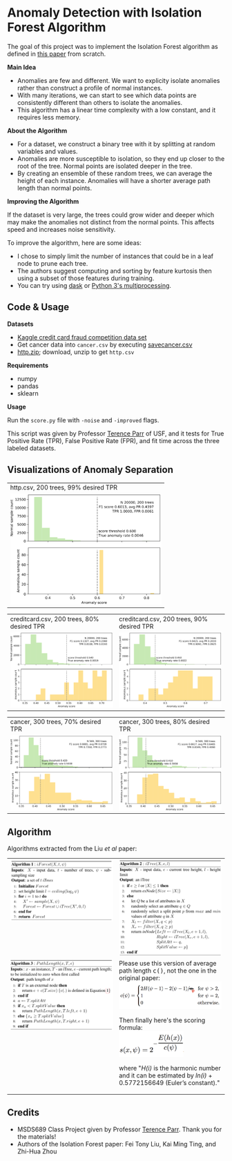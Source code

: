 # Anomaly Detection with Isolation Forest Algorithm

The goal of this project was to implement the Isolation Forest algorithm as defined in [this paper](https://github.com/skhaniyur/iforest-anomaly-detection/IsolationForestPaper.pdf) from scratch.

**Main Idea**

- Anomalies are few and different. We want to explicity isolate anomalies rather than construct a profile of normal instances.
- With many iterations, we can start to see which data points are consistently different than others to isolate the anomalies.
- This algorithm has a linear time complexity with a low constant, and it requires less memory.

**About the Algorithm**

- For a dataset, we construct a binary tree with it by splitting at random variables and values.
- Anomalies are more susceptible to isolation, so they end up closer to the root of the tree. Normal points are isolated deeper in the tree.
- By creating an ensemble of these random trees, we can average the height of each instance. Anomalies will have a shorter average path length than normal points.

**Improving the Algorithm**

If the dataset is very large, the trees could grow wider and deeper which may make the anomalies not distinct from the normal points. This affects speed and increases noise sensitivity.

To improve the algorithm, here are some ideas:

- I chose to simply limit the number of instances that could be in a leaf node to prune each tree.
- The authors suggest computing and sorting by feature kurtosis then using a subset of those features during training.
- You can try using [dask](https://github.com/dask/dask) or [Python 3's multiprocessing](https://docs.python.org/3/library/multiprocessing.html).

## Code & Usage

**Datasets**

- [Kaggle credit card fraud competition data set](https://www.kaggle.com/mlg-ulb/creditcardfraud)    
- Get cancer data into `cancer.csv` by executing [savecancer.csv](https://github.com/parrt/msds689/blob/master/projects/iforest/savecancer.py)
- [http.zip](https://github.com/parrt/msds689/blob/master/projects/iforest/http.zip); download, unzip to get `http.csv`

**Requirements**

- numpy
- pandas
- sklearn

**Usage**

Run the `score.py` file with `-noise` and `-improved` flags. 

This script was given by Professor [Terence Parr](https://github.com/parrt) of USF, and it tests for True Positive Rate (TPR), False Positive Rate (FPR), and fit time across the three labeled datasets.


## Visualizations of Anomaly Separation

<center>
<table border="0">
<tr><td>http.csv, 200 trees, 99% desired TPR</td></tr>
<tr>
<td border=0>
<a href="images/http-200-99.svg"><img src="images/http-200-99.svg" width="350"></a>
</tr>
</table>
</center>

<table border="0">
<tr><td>creditcard.csv, 200 trees, 80% desired TPR</td><td>creditcard.csv, 200 trees, 90% desired TPR</td></tr>
<tr>
<td border=0>
<a href="images/creditcard-200-80.svg"><img src="images/creditcard-200-80.svg" width="350"></a>
<td border=0>
<a href="images/creditcard-200-90.svg"><img src="images/creditcard-200-90.svg" width="350"></a>
</tr>
</table>

<table border="0">
<tr><td> cancer, 300 trees, 70% desired TPR</td><td> cancer, 300 trees, 80% desired TPR</td></tr>
<tr>
<td border=0>
<a href="images/cancer-300-70.svg"><img src="images/cancer-300-70.svg" width="350"></a>
<td border=0>
<a href="images/cancer-300-80.svg"><img src="images/cancer-300-80.svg" width="350"></a>
</tr>
</table>

## Algorithm

Algorithms extracted from the Liu *et al* paper:

<table border="0">
<tr>
<td width="50%" valign="top"><img src="images/iForest.png" width="350"></td><td width="50%" valign="top"><img src="images/iTree.png" width="350"></td>
</tr>
<tr>
<td valign="top">
<img src="images/PathLength.png" width="350">
</td>
<td valign="top">
Please use this version of average path length <tt>c()</tt>, not the one in the original paper:<br>
<img src="images/avgPathLength.png" width="320">

<p>Then finally here's the scoring formula:<br>

<img src="images/score.png" width="150">

<p>where "<i>H(i)</i> is the harmonic number and it can be estimated by <i>ln(i)</i> + 0.5772156649 (Euler’s constant)."
</td>
</tr>
</table>

## Credits

- MSDS689 Class Project given by Professor [Terence Parr](https://github.com/parrt). Thank you for the materials!
- Authors of the Isolation Forest paper: Fei Tony Liu, Kai Ming Ting, and Zhi-Hua Zhou

